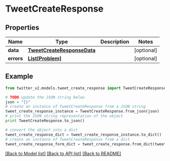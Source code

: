 # TweetCreateResponse


## Properties
Name | Type | Description | Notes
------------ | ------------- | ------------- | -------------
**data** | [**TweetCreateResponseData**](TweetCreateResponseData.md) |  | [optional] 
**errors** | [**List[Problem]**](Problem.md) |  | [optional] 

## Example

```python
from twitter_v2.models.tweet_create_response import TweetCreateResponse

# TODO update the JSON string below
json = "{}"
# create an instance of TweetCreateResponse from a JSON string
tweet_create_response_instance = TweetCreateResponse.from_json(json)
# print the JSON string representation of the object
print TweetCreateResponse.to_json()

# convert the object into a dict
tweet_create_response_dict = tweet_create_response_instance.to_dict()
# create an instance of TweetCreateResponse from a dict
tweet_create_response_form_dict = tweet_create_response.from_dict(tweet_create_response_dict)
```
[[Back to Model list]](../README.md#documentation-for-models) [[Back to API list]](../README.md#documentation-for-api-endpoints) [[Back to README]](../README.md)



